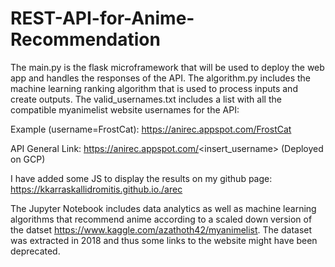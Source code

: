 # REST-API-for-Anime-Recommendation

The main.py is the flask microframework that will be used to deploy the web app and handles the responses of the API.
The algorithm.py includes the machine learning ranking algorithm that is used to process inputs and create outputs.
The valid_usernames.txt includes a list with all the compatible myanimelist website usernames for the API:

Example (username=FrostCat): https://anirec.appspot.com/FrostCat

API General Link: https://anirec.appspot.com/<insert_username> (Deployed on GCP)

I have added some JS to display the results on my github page: https://kkarraskallidromitis.github.io./arec

The Jupyter Notebook includes data analytics as well as machine learning algorithms that recommend anime according to a scaled down version of the datset https://www.kaggle.com/azathoth42/myanimelist. The dataset was extracted in 2018 and thus some links to the website might have been deprecated.
